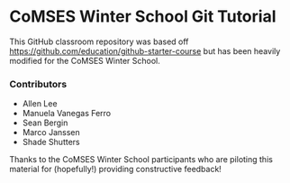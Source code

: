 # CoMSES Winter School Git Tutorial

This GitHub classroom repository was based off https://github.com/education/github-starter-course but has been heavily modified for the CoMSES Winter School.

### Contributors

- Allen Lee
- Manuela Vanegas Ferro
- Sean Bergin
- Marco Janssen
- Shade Shutters

Thanks to the CoMSES Winter School participants who are piloting this material for (hopefully!) providing constructive feedback!
